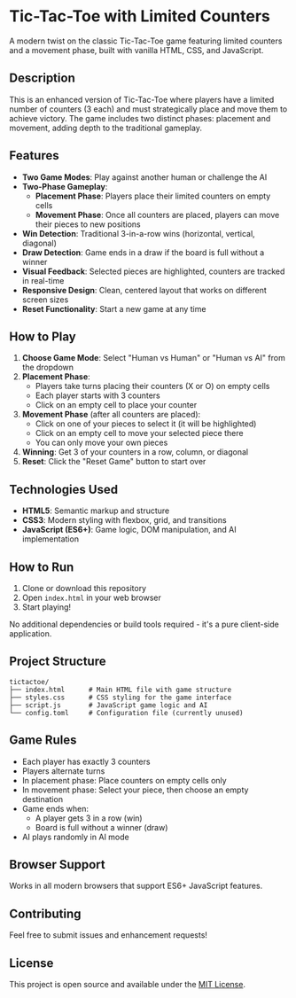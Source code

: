# Tic-Tac-Toe with Limited Counters

A modern twist on the classic Tic-Tac-Toe game featuring limited counters and a movement phase, built with vanilla HTML, CSS, and JavaScript.

## Description

This is an enhanced version of Tic-Tac-Toe where players have a limited number of counters (3 each) and must strategically place and move them to achieve victory. The game includes two distinct phases: placement and movement, adding depth to the traditional gameplay.

## Features

- **Two Game Modes**: Play against another human or challenge the AI
- **Two-Phase Gameplay**:
  - **Placement Phase**: Players place their limited counters on empty cells
  - **Movement Phase**: Once all counters are placed, players can move their pieces to new positions
- **Win Detection**: Traditional 3-in-a-row wins (horizontal, vertical, diagonal)
- **Draw Detection**: Game ends in a draw if the board is full without a winner
- **Visual Feedback**: Selected pieces are highlighted, counters are tracked in real-time
- **Responsive Design**: Clean, centered layout that works on different screen sizes
- **Reset Functionality**: Start a new game at any time

## How to Play

1. **Choose Game Mode**: Select "Human vs Human" or "Human vs AI" from the dropdown
2. **Placement Phase**:
   - Players take turns placing their counters (X or O) on empty cells
   - Each player starts with 3 counters
   - Click on an empty cell to place your counter
3. **Movement Phase** (after all counters are placed):
   - Click on one of your pieces to select it (it will be highlighted)
   - Click on an empty cell to move your selected piece there
   - You can only move your own pieces
4. **Winning**: Get 3 of your counters in a row, column, or diagonal
5. **Reset**: Click the "Reset Game" button to start over

## Technologies Used

- **HTML5**: Semantic markup and structure
- **CSS3**: Modern styling with flexbox, grid, and transitions
- **JavaScript (ES6+)**: Game logic, DOM manipulation, and AI implementation

## How to Run

1. Clone or download this repository
2. Open `index.html` in your web browser
3. Start playing!

No additional dependencies or build tools required - it's a pure client-side application.

## Project Structure

```
tictactoe/
├── index.html      # Main HTML file with game structure
├── styles.css      # CSS styling for the game interface
├── script.js       # JavaScript game logic and AI
└── config.toml     # Configuration file (currently unused)
```

## Game Rules

- Each player has exactly 3 counters
- Players alternate turns
- In placement phase: Place counters on empty cells only
- In movement phase: Select your piece, then choose an empty destination
- Game ends when:
  - A player gets 3 in a row (win)
  - Board is full without a winner (draw)
- AI plays randomly in AI mode

## Browser Support

Works in all modern browsers that support ES6+ JavaScript features.

## Contributing

Feel free to submit issues and enhancement requests!

## License

This project is open source and available under the [MIT License](https://opensource.org/licenses/MIT).